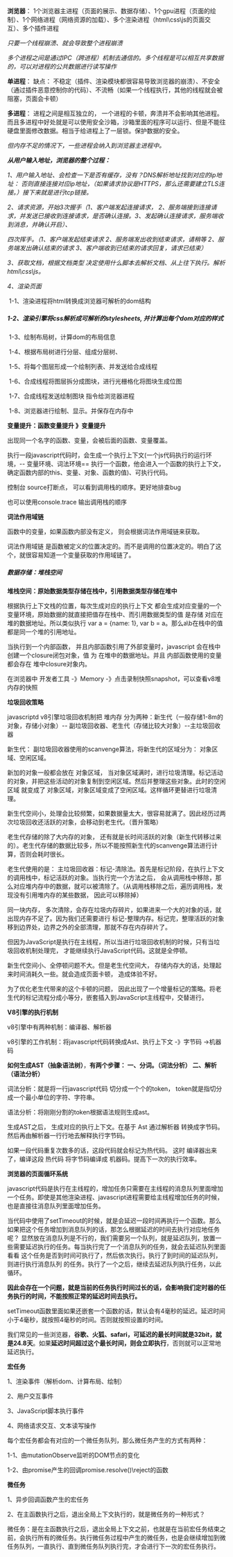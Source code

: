 **浏览器**： 1个浏览器主进程（页面的展示、数据存储）、1个gpu进程（页面的绘制）、1个网络进程（网络资源的加载）、多个渲染进程（html\css\js的页面交互）、多个插件进程



*只要一个线程崩溃、就会导致整个进程崩溃*



*多个进程之间是通过IPC（跨进程）机制去通信的。多个线程是可以相互共享数据的，可以对进程的公共数据进行读写操作*



**单进程**： 缺点： 不稳定（插件、渲染模块都很容易导致浏览器的崩溃）、不安全（通过插件恶意控制你的代码）、不流畅（如果一个线程执行，其他的线程就会被阻塞，页面会卡顿）



**多进程**： 进程之间是相互独立的， 一个进程的卡顿，奔溃并不会影响其他进程。而且多进程中好处就是可以使用安全沙箱，沙箱里面的程序可以运行、但是不能往硬盘里面修改数据。相当于给进程上了一层锁。保护数据的安全。

*但内存不足的情况下，一些进程会纳入到浏览器主进程中。*



***从用户输入地址，浏览器的整个过程：***

*1、用户输入地址、会检查一下是否有缓存，没有？DNS解析地址找到对应的ip地址： 否则直接连接对应ip地址，（如果请求协议是HTTPS，那么还需要建立TLS连接。）接下来就是进行tcp链接。*

*2、请求资源，开始3次握手（1、客户端发起连接请求， 2、服务端接到连接请求，并发送已接收到连接请求，是否确认连接。3、发起确认连接请求，服务端收到消息，并确认开启）、*

 *四次挥手。（1、客户端发起结束请求 2、服务端发出收到结束请求，请稍等 2、服务端发出确认结束的请求 3、客户端收到已结束的请求回复，请求已结束）*

*3、获取文档，根据文档类型 决定使用什么脚本去解析文档、从上往下执行。解析html\css\js。*

*4、渲染页面*

​	1-1、渲染进程将html转换成浏览器可解析的dom结构

##### 	1-2、渲染引擎将css解析成可解析的stylesheets, 并计算出每个dom对应的样式

​	1-3、绘制布局树，计算dom的布局信息

​	1-4、根据布局树进行分层、组成分层树、

​	1-5、将每个图层形成一个绘制列表、并发送给合成线程

​	1-6、合成线程将图层拆分成图块，进行光栅格化将图块生成位图

​	1-7、合成线程发送绘制图块 指令给浏览器进程

​	1-8、浏览器进行绘制、显示。并保存在内存中



**变量提升：函数变量提升 》变量提升**

出现同一个名字的函数、变量，会被后面的函数、变量覆盖。

执行一段javascript代码时，会生成一个执行上下文(一个js代码执行的运行环境，-- 变量环境、词法环境== 执行一个函数，他会进入一个函数的执行上下文， 确定函数内部的this、变量、对象、函数的值)、可执行代码。



控制台 source打断点， 可以看到调用栈的顺序。更好地排查bug

也可以使用console.trace 输出调用栈的顺序



**词法作用域链**

函数中的变量，如果函数内部没有定义， 则会根据词法作用域链来获取。

词法作用域链 是函数被定义的位置决定的。而不是调用的位置决定的。明白了这个，就很容易知道一个变量获取的作用域链了。



##### **数据存储：堆栈空间**



**堆栈空间：原始数据类型存储在栈中，引用数据类型存储在堆中**

根据执行上下文栈的位置，每次生成对应的执行上下文 都会生成对应变量的一个变量环境，原始数据的就直接把值存在栈中、而引用数据类型的值 是存储 对应在堆的数据地址。所以类似执行 var a = {name: 1}, var b = a。那么a\b在栈中的值都是同一个堆的引用地址。



当执行到一个内部函数， 并且内部函数引用了外部变量时，javascript 会在栈中创建一个closure闭包对象，值 为 在堆中的数据地址。并且 内部函数使用的变量都会存在 堆中closure对象内。



在浏览器中 开发者工具 -》Memory -》点击录制快照snapshot，可以查看v8堆内存的快照



**垃圾回收策略**

javascriptd v8引擎垃圾回收机制把 堆内存 分为两种：新生代（一般存储1-8m的对象，存储小对象）-- 副垃圾回收器、老生代（存储比较大对象）--主垃圾回收器



新生代： 副垃圾回收器使用的scanvenge算法，将新生代的区域分为： 对象区域、空闲区域。

新加的对象一般都会放在 对象区域， 当对象区域满时，进行垃圾清理。标记活动的对象，并把这些活动的对象复制到空闲区域。然后并整理这些对象。此时的空闲区域 就变成了 对象区域，对象区域变成了空闲区域。这样循环更替进行垃圾清理。



新生代空间小，处理会比较频繁，如果数据量太大，很容易就满了。因此经历过两次垃圾回收还活跃的对象，会移动到老生代。（晋升策略）

老生代存储的除了大内存的对象， 还有就是长时间活跃的对象（新生代转移过来的）。老生代存储的数据比较多，所以不能按照新生代的scanvenge算法进行计算，否则会耗时很长。



老生代使用的是： 主垃圾回收器：标记-清除法。首先是标记阶段，在执行上下文的调用栈中，标记活跃的对象。当执行完一个方法之后， 会从调用栈中移除，那么对应堆内存中的数据，就可以被清除了。（从调用栈移除之后，遍历调用栈，发现没有引用堆内存的某些数据， 因此可以移除掉）

同一块内存， 多次清除，会存在垃圾内存碎片，如果进来一个大的对象的话，就出现内存不足了。因为我们还需要进行 标记-整理内存。标记完，整理活跃的对象移到边界处，边界之外的全部清理，那就不存在内存碎片了。



但因为JavaScript是执行在主线程，所以当进行垃圾回收机制的时候，只有当垃圾回收机制处理完， 才能继续执行JavaScript代码。这就是全停顿。

新生代空间小、全停顿问题不大。但是老生代空间大， 存储内存大的话，处理起来时间消耗久一些。就会造成页面卡顿， 造成体验不好。



为了优化老生代带来的这个卡顿的问题， 因此出现了一个增量标记的策略。将老生代的标记流程分成小等分，嵌套插入到JavaScript主线程中，交替进行。





**V8引擎的执行机制**

v8引擎中有两种机制：编译器、解析器

v8引擎的工作机制：将javascript代码转换成Ast、执行上下文 -》字节码 ->机器码

**如何生成AST（抽象语法树）**，**有两个步骤： 一、分词。（词法分析） 二、解析 （语法分析）**



词法分析：就是将一行javascript代码 切分成一个个的token， token就是指切分成一个最小单位的字符、字符串。

语法分析：将刚刚分割的token根据语法规则生成ast。



生成AST之后， 生成对应的执行上下文。在基于 Ast 通过解析器 转换成字节码。然后再由解析器一行行地去解释执行字节码。

如果一段代码重复次数多的话，这段代码就会标记为热代码。 这时 编译器出来了，编译这段 热代码 将字节码编译成 机器码。提高下一次的执行效率。





**浏览器的页面循环系统**

javascript代码是执行在主线程的，增加任务只需要在主线程的消息队列里面增加一个任务。即使是其他渲染进程、javascript进程需要给主线程增加任务的时候，也是直接往消息队列里面增加任务。

当代码中使用了setTimeout的时候，就是会延迟一段时间再执行一个函数。那么如果把这个任务增加到消息队列的话，那怎么根据延迟的时间去执行对应地任务呢？ 显然放在消息队列是不行的，我们需要另一个队列，就是延迟队列，放置一些需要延迟执行的任务。每当执行完了一个消息队列的任务，就会去延迟队列里面看看 这个任务是否到时间可执行了，然后依次执行。执行了到时间的延迟队列，则进行执行消息队列 的任务。执行了一个之后，继续去延迟队列执行任务，以此循环。

**因此会存在一个问题，就是当前的任务执行时间过长的话，会影响我们定时器的任务执行的时间，不能按照正常的延迟时间去执行。**



setTimeout函数里面如果还嵌套一个函数的话，默认会有4毫秒的延迟。延迟时间小于4毫秒，就按照4毫秒的时间。否则就按照设置的时间。

我们常见的一些浏览器，**谷歌、火狐、safari，可延迟的最长时间就是32bit，就是24.8天**。如果**延迟时间超过这个最长时间，则会立即执行**，否则就可以正常地延迟执行。



**宏任务**

1、渲染事件（解析dom、计算布局、绘制）

2、用户交互事件

3、JavaScript脚本执行事件

4、网络请求交互、文本读写操作

每个宏任务都会有对应的一个微任务队列，那么微任务产生的方式有两种：

1-1、由mutationObserve监听的DOM节点的变化

1-2、由promise产生的回调promise.resolve()\reject的函数





**微任务**

1、异步回调函数产生的宏任务

2、在主函数执行之后，退出全局上下文执行的，就是微任务的一种形式？



微任务：是在主函数执行之后，退出全局上下文之前，也就是在当前宏任务结束之前，会执行所有的微任务。执行微任务过程中产生的微任务，也是会继续增加到微任务队列，一直执行、直到微任务队列执行完，才会进行下一次的宏任务执行。



